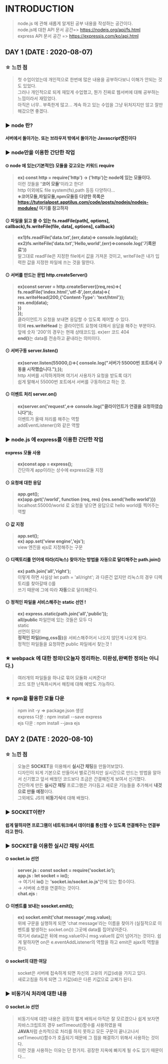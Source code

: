 # INTRODUCTION
> node.js 에 관해 새롭게 알게된 공부 내용을 작성하는 공간이다.<br/>
> node.js에 대한 API 문서 공간=> https://nodejs.org/api/fs.html <br/>
> express API 문서 공간 => https://expressjs.com/ko/api.html<br/>
## DAY 1 (DATE : 2020-08-07)
### ☆ 느낀 점
> 첫 수업이었는데 개인적으로 한번에 많은 내용을 공부하다보니 이해가 안되는 것도 있었다.<br/>
> 그러나 개인적으로 되게 재밌게 수업했고, 뭔가 진짜로 웹서버에 대해 공부하는 느낌이라서 재밌었다.<br/>
> 아직은 너무.. 부족한게 많고... 계속 하고 있는 수업을 그냥 뒤처지지만 않고 잘만 해갔으면 좋겠다.<br/>
### ▶ node 란?
#### 서버에서 돌아가는. 또는 브라우저 밖에서 돌아가는 Javascript엔진이다
### ▶ node만을 이용한 간단한 작업
#### ⊙ node 에 있는(기본적인) 모듈을 갖고오는 키워드 require
> <b>ex) const http = require('http') -> ('http')는 node에 있는 모듈이다.</b><br/>
> 이런 것들을 <b>'코어 모듈'</b>이라고 한다!<br/>
> http 이외에도 file system(fs),path 등등 다양하다...<br/>
> <b>※코어모듈,파일모듈,npm모듈등 다양한 목록은 https://tutorialpost.apptilus.com/code/posts/nodejs/nodejs-modules/ 여기를 참고하자</b>
#### ⊙ 파일을 읽고 쓸 수 있는 fs.readFile(path[, options], callback),fs.writeFile(file, data[, options], callback)
> <b>ex1)fs.readFile('data.txt',(err,data)=> console.log(data));</b><br/>
> <b>ex2)fs.writeFile('data.txt','Hello,world',(err)=>console.log('기록완료'))</b><br/>
> 말그대로 readFile은 지정한 file에서 값을 가져온 것이고, writeFile은 내가 입력한 값을 지정한 파일에 쓰는 것을 말한다.
#### ⊙ 서버를 만드는 문법 http.createServer()
> <b>ex)const server = http.createServer((req,res)=>{<br/>
>    fs.readFile('index.html','utf-8',(err,data)=>{<br/>
>        res.writeHead(200,{'Content-Type': 'text/html'});<br/>
>        res.end(data);<br/>
>    })<br/>
>});</b><br/>
> 클라이언트가 요청을 보내면 응답할 수 있도록 제어할 수 있다.<br/>
> 위에 <b>res.writeHead</b> 는 클라이언트 요청에 대해서 응답을 해주는 부분이다.<br/>
> 앞에 숫자 '200'의 경우는 현재 상태코드임. ex)err 코드 404<br/>
> <b>end()</b>는 data를 전송하고 끝내라는 의미이다.
#### ⊙ 서버구동 server.listen()
> <b>ex)server.listen(55000,()=>{ console.log("서버가 55000번 포트에서 구동을 시작했습니다.");});</b><br/>
> http 서버를 시작하게하며 여기서 사용자가 요청을 받도록 대기<br/>
> 쉽게 말해서 55000번 포트에서 서버를 구동하라고 하는 것.
#### ⊙ 이벤트 처리 server.on()
> <b>ex)server.on('request',e=> console.log("클라이언트가 연결을 요청하였습니다"));</b><br/>
> 이벤트가 올때 처리를 해주는 역할<br/>
> addEventListener()와 같은 역할
### ▶ node.js 에 express를 이용한 간단한 작업
#### express 모듈 사용
> <b>ex)const app = express();</b><br/>
> 간단하게 app이라는 상수에 express모듈 지정
#### ⊙ 요청에 대한 응답
> <b>app.get();</b><br/>
> <b>ex)app.get('/world', function (req, res) {res.send('hello world')})</b><br/>
> localhost:55000/world 로 요청을 넣으면 응답으로 hello world를 찍어주는 역할
#### ⊙ 값 지정
> <b>app.set();</b><br/>
> <b>ex) app.set('view engine','ejs');</b><br/>
> view 엔진을 ejs로 지정해주는 구문
#### ⊙ 디렉토리를 언어에 따라(리눅스) 찾아가는 방법을 자동으로 달리해주는 path.join()
> <b>ex) path.join('all','right');</b><br/>
> 이렇게 하면 사실상 let path = 'all/right'; 과 다른건 없지만 리눅스의 경우 디렉토리를 찾아갈때 (\)를 <br/>
> 쓰기 때문에 그에 따라 <b>자동</b>으로 달리해준다.
#### ⊙ 정적인 파일을 서비스해주는 static 선언 !
> <b>ex) express.static(path.join('all','public'));</b><br/>
> <b>all/public</b> 파일안에 있는 것들은 모두 다 <br>static</br> 선언이 된다!<br/>
> <b>정적인 파일(img,css등)</b>을 서비스해주어서 나오지 않던게 나오게 된다.<br/>
> 정적인 파일들을 요청하면 public 파일에서 찾는것 !
### ★ webpack 에 대한 정의!(오늘자 정리하는. 미완성,완벽한 정의는 아니다.)
> 여러개의 파일들을 하나로 묶어 모듈화 시켜준다!<br/>
> 코드 또한 난독화시켜서 해킹에 대해 예방도 가능하다.
### ★ npm을 활용한 모듈 다운
> npm init -y => package.json 생성<br/>
> express 다운 : npm install --save express<br/>
> ejs 다운 : npm install --java ejs




## DAY 2 (DATE : 2020-08-10)
### ☆ 느낀 점
> 오늘은 <b>SOCKET</b>을 이용해서 <b>실시간 채팅</b>을 만들어보았다. </b><br/>
> 디자인이 되게 기본으로 만들어서 별로긴하지만 실시간으로 만드는 방법을 알아서 신기했고 앞서 배웠던 코드보다 조금은 간결해진게 보여서 신기했다.<br/>
> 간단하게 만든 <b>실시간 채팅</b> 프로그램은 가다듬고 새로운 기능들을 추가해서 <b>내것으로 만들 예정</b>이다.<br/>
> 그외에도 JS의 <b>비동기식</b>에 대해 배웠다.
### ▶ SOCKET이란?
#### 쉽게 말하자면 프로그램이 네트워크에서 데이터를 통신할 수 있도록 연결해주는 연결부라고 한다.
### ▶ SOCKET을 이용한 실시간 채팅 사이트
#### ⊙ socket.io 선언
> <b>server.js : const socket = require('socket.io');</b><br>
> <b>app.js : let socket = io();</b><br/>
> → 여기서 <b>io()</b> 는  <b>'socket.io/socket.io.js'</b>안에 있는 함수이다.<br/>
> → 서버에 소켓을 연결하는 것이다.<br/>
> <b>chat.ejs : <script src="/socket.io/socket.io.js"></script></b><br/>
#### ⊙ 이벤트를 보내는 soscket.emit();
> <b>ex) socket.emit('chat message',msg.value);</b><br>
> 위에 구문을 실행하게 되면 'chat message'라는 이름을 찾아가 (실질적으로 이벤트를 발생하는 socket.on()) 그곳에 data를 집어넣어준다.  <br/>
> 여기서 data값은 뒤에 msg.value이니 msg.value의 값이 넘어가는 것이다.
> 쉽게 말하자면 on은 e.eventAddListener의 역할을 하고 emit은 ajax의 역할을 한다.
#### ⊙ socket의 대한 여담
> socket은 서버에 접속하게 되면 자신의 고유의 키값(id)을 가지고 있다.<br>
> 새로고침을 하게 되면 그 키값(id)은 다른 키값으료  교체가 된다.
### ▶ 비동기식 처리에 대한 내용
#### ⊙ socket.io 선언
> 비동기식에 대한 내용은 굉장히 짧게 배워서 아직은 잘 모르겠으나 쉽게 보자면 자바스크립트의 경우 setTimeout()함수를 사용하였을 때<br>
> <b>JAVA</b>처럼 순차적으로 처리를 하지 못하고 모든 구문이 끝나고나서 setTimeout()함수가 호출되기 때문에 그 점을 해결하기 위해서 사용하는 것이다.<br/>
> 이런 것을 사용하는 이유는 단 한가지. 굉장한 지옥에 빠지게 될 수도 있기 때문이다...<br/>

